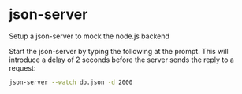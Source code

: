 # json-server
Setup a json-server to mock the node.js backend

Start the json-server by typing the following at the prompt. This will introduce a delay of 2 seconds before the server sends the reply to a request:
```bash
json-server --watch db.json -d 2000
```
